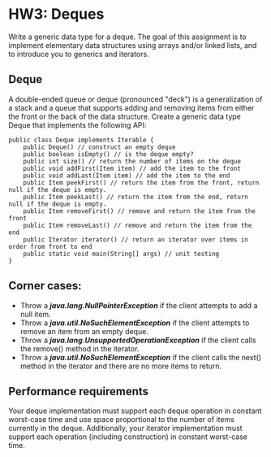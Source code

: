 # HW3: Deques

Write a generic data type for a deque. The goal of this assignment is to implement elementary data structures using arrays and/or linked lists, and to introduce you to generics and iterators.

## Deque
A double-ended queue or deque (pronounced "deck") is a generalization of a stack and a queue that supports adding and removing items from either the front or the back of the data structure. Create a generic data type Deque that implements the following API:

```
public class Deque implements Iterable {
    public Deque() // construct an empty deque
    public boolean isEmpty() // is the deque empty?
    public int size() // return the number of items on the deque
    public void addFirst(Item item) // add the item to the front
    public void addLast(Item item) // add the item to the end
    public Item peekFirst() // return the item from the front, return null if the deque is empty.
    public Item peekLast() // return the item from the end, return null if the deque is empty.
    public Item removeFirst() // remove and return the item from the front
    public Item removeLast() // remove and return the item from the end
    public Iterator iterator() // return an iterator over items in order from front to end
    public static void main(String[] args) // unit testing
}
```

## Corner cases: <br/>
* Throw a ***java.lang.NullPointerException*** if the client attempts to add a null item.
* Throw a ***java.util.NoSuchElementException*** if the client attempts to remove an item from an empty deque.
* Throw a ***java.lang.UnsupportedOperationException*** if the client calls the remove() method in the iterator.
* Throw a ***java.util.NoSuchElementException*** if the client calls the next() method in the iterator and there are no more items to return.

## Performance requirements
Your deque implementation must support each deque operation in constant worst-case time and use space proportional to the number of items currently in the deque. Additionally, your iterator implementation must support each operation (including construction) in constant worst-case time.
